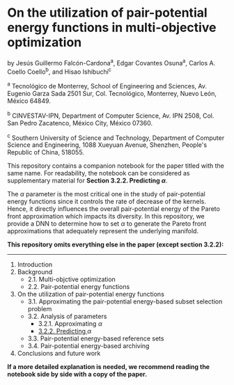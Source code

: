 # **On the utilization of pair-potential energy functions in multi-objective optimization**

by Jesús Guillermo Falcón-Cardona<sup>a</sup>, Edgar Covantes Osuna<sup>a</sup>, Carlos A. Coello Coello<sup>b</sup>, and Hisao Ishibuchi<sup>c</sup>

<sup>a</sup> Tecnológico de Monterrey, School of Engineering and Sciences, Av. Eugenio Garza Sada 2501 Sur, Col. Tecnológico, 
Monterrey, Nuevo León, México 64849.

<sup>b</sup> CINVESTAV-IPN, Department of Computer Science, Av. IPN 2508, Col. San Pedro Zacatenco, México City, México 07360.

<sup>c</sup> Southern University of Science and Technology, Department of Computer Science and Engineering, 1088 Xueyuan Avenue, 
Shenzhen, People's Republic of China, 518055.

This repository contains a companion notebook for the paper titled with the same name. For readability, the notebook 
can be considered as supplementary material for **Section 3.2.2. Predicting $\alpha$**. 

The $\alpha$ parameter is the most critical one in the study of pair-potential energy functions since it 
controls the rate of decrease of the kernels. Hence, it directly influences the overall pair-potential energy 
of the Pareto front approximation which impacts its diversity. In this repository, we provide a DNN to determine 
how to set $\alpha$ to generate the Pareto front approximations that adequately represent the underlying manifold.

**This repository omits everything else in the paper (except section 3.2.2):**

---
1. Introduction
2. Background
    * 2.1. Multi-objctive optimization
    * 2.2. Pair-potential energy functions
3. On the utilization of pair-potential energy functions
    * 3.1. Approximating the pair-potential energy-based subset selection problem
    * 3.2. Analysis of parameters
        *  3.2.1. Approximating $\alpha$
        *  [3.2.2. Predicting ](https://github.com/edgarcovantesosuna/PPF-predicting-alpha/blob/802c5d24d31b715f485660c7b895c01620cfc9a0/pair-potential-functions-predicting-alpha.ipynb)$\alpha$
    * 3.3. Pair-potential energy-based reference sets
    * 3.4. Pair-potential energy-based archiving
4. Conclusions and future work

**If a more detailed explanation is needed, we recommend reading the notebook side by side with a copy of the paper.**

